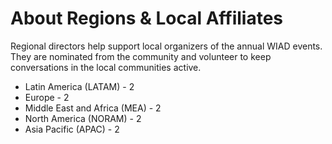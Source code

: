 # About Regions & Local Affiliates

Regional directors help support local organizers of the annual WIAD events. They are nominated from the community and volunteer to keep conversations in the local communities active.

* Latin America (LATAM) - 2
* Europe - 2
* Middle East and Africa (MEA) - 2
* North America (NORAM) - 2
* Asia Pacific (APAC) - 2



